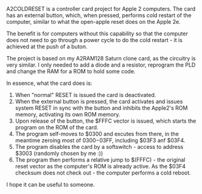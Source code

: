 A2COLDRESET is a controller card project for Apple 2 computers. The card has an external button, which, when pressed, performs cold restart of the computer, similar to what the open-apple reset does on the Apple 2e.

The benefit is for computers without this capability so that the computer does not need to go through a power cycle to do the cold restart - it is achieved at the push of a buton.

The project is based on my A2RAM128 Saturn clone card, as the circuitry is very similar. I only needed to add a diode and a resistor, reprogram the PLD and change the RAM for a ROM to hold some code.

In essence, what the card does is:

1. When "normal" RESET is issued the card is deactivated.
2. When the external button is pressed, the card activates and issues system RESET in sync with the button and inhibits the Apple2's ROM memory, activating its own ROM memory.
3. Upon release of the button, the $FFFC vector is issued, which starts the program on the ROM of the card.
4. The program self-moves to $0300 and excutes from there, in the meantime zeroing most of $0300-$03FF, including $03F3 anf $03F4.
5. The program disables the card by a softswitch - access to address $3003 (randomly chosen by me :))
6. The program then performs a relative jump to $(FFFC) - the original reset vector as the computer's ROM is already active. As the $03F4 checksum does not check out - the computer performs a cold reboot.

I hope it can be useful to someone.
